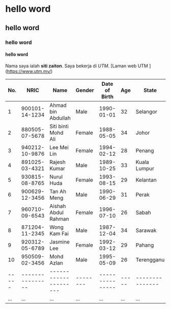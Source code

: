 # hello word
## hello word
### hello word
#### hello word

Nama saya ialah **siti zaiton**. Saya bekerja di *UTM*. [Laman web UTM ] (https://www.utm.my/)

| No. | NRIC        | Name                | Gender | Date of Birth | Age | State         |
|-----|-------------|---------------------|--------|---------------|-----|---------------|
| 1   | 900101-14-1234 | Ahmad bin Abdullah | Male   | 1990-01-01    | 32  | Selangor       |
| 2   | 880505-07-5678 | Siti binti Mohd Ali | Female | 1988-05-05   | 34  | Johor         |
| 3   | 940212-10-9876 | Lee Mei Lin         | Female | 1994-02-12   | 28  | Penang        |
| 4   | 891025-03-4321 | Rajesh Kumar        | Male   | 1989-10-25   | 33  | Kuala Lumpur  |
| 5   | 930815-08-8765 | Nurul Huda          | Female | 1993-08-15   | 29  | Kelantan      |
| 6   | 900629-12-3456 | Tan Ah Meng         | Male   | 1990-06-29   | 31  | Perak         |
| 7   | 960710-09-6543 | Aishah Abdul Rahman | Female | 1996-07-10   | 26  | Sabah         |
| 8   | 871204-11-2345 | Wong Kam Fai        | Male   | 1987-12-04   | 34  | Sarawak       |
| 9   | 920312-05-6789 | Jasmine Lee         | Female | 1992-03-12   | 29  | Pahang        |
| 10  | 950509-02-3456 | Mohd Azlan          | Male   | 1995-05-09   | 26  | Terengganu    |
|-----|----------------|---------------------|--------|---------------|-----|---------------|
| ... | ...            | ...                 | ...    | ...           | ... | ...           |

